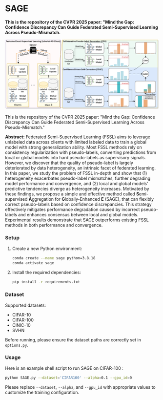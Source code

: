 # SAGE

**This is the repository of the CVPR 2025 paper: "Mind the Gap: Confidence Discrepancy Can Guide Federated Semi-Supervised Learning Across Pseudo-Mismatch.**

![pipeline.png](pipeline.png)

This is the repository of the CVPR 2025 paper: "Mind the Gap: Confidence Discrepancy Can Guide Federated Semi-Supervised Learning Across Pseudo-Mismatch."

**Abstract:** Federated Semi-Supervised Learning (FSSL) aims to leverage unlabeled data across clients with limited labeled data to train a global model with strong generalization ability. Most FSSL methods rely on consistency regularization with pseudo-labels, converting predictions from local or global models into hard pseudo-labels as supervisory signals. However, we discover that the quality of pseudo-label is largely deteriorated by data heterogeneity, an intrinsic facet of federated learning. In this paper, we study the problem of FSSL in-depth and show that (1) heterogeneity exacerbates pseudo-label mismatches, further degrading model performance and convergence, and (2) local and global models' predictive tendencies diverge as heterogeneity increases. Motivated by these findings, we propose a simple and effective method called **S**emi-supervised **A**ggregation for **G**lobally-Enhanced **E** (SAGE), that can flexibly correct pseudo-labels based on confidence discrepancies. This strategy effectively mitigates performance degradation caused by incorrect pseudo-labels and enhances consensus between local and global models. Experimental results demonstrate that SAGE outperforms existing FSSL methods in both performance and convergence.

### Setup

1. Create a new Python environment:

   ```bash
   conda create --name sage python=3.8.18 
   conda activate sage
   ```

2. Install the required dependencies:

   ```bash
   pip install -r requirements.txt
   ```

### Dataset

Supported datasets:

* CIFAR-10
* CIFAR-100
* CINIC-10
* SVHN

Before running, please ensure the dataset paths are correctly set in `options.py`.

### Usage

Here is an example shell script to run SAGE on CIFAR-100 :

```bash
python SAGE.py --dataset='CIFAR100' --alpha=0.1 --gpu_id=0
```

Please replace `--dataset`, `--alpha`, and `--gpu_id` with appropriate values to customize the training configuration.



